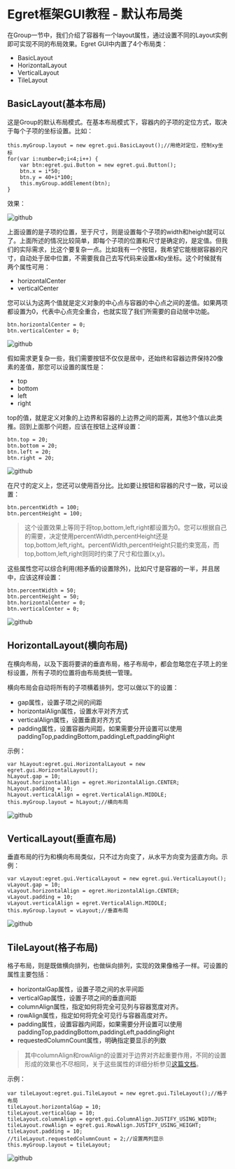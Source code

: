 Egret框架GUI教程 - 默认布局类
===============

在Group一节中，我们介绍了容器有一个layout属性，通过设置不同的Layout实例即可实现不同的布局效果。Egret GUI中内置了4个布局类：

* BasicLayout
* HorizontalLayout
* VerticalLayout
* TileLayout

BasicLayout(基本布局)
--------------------------------

这是Group的默认布局模式。在基本布局模式下，容器内的子项的定位方式，取决于每个子项的坐标设置。比如：

```
this.myGroup.layout = new egret.gui.BasicLayout();//用绝对定位，控制xy坐标
for(var i:number=0;i<4;i++) {
    var btn:egret.gui.Button = new egret.gui.Button();
    btn.x = i*50;
    btn.y = 40+i*100;
    this.myGroup.addElement(btn);
}
```

效果：

![github](https://raw.githubusercontent.com/NeoGuo/html5-documents/master/egret-gui/images/layout1.png "Egret")

上面设置的是子项的位置，至于尺寸，则是设置每个子项的width和height就可以了。上面所述的情况比较简单，即每个子项的位置和尺寸是确定的，是定值。但我们的实际需求，比这个要复杂一点。比如我有一个按钮，我希望它能根据容器的尺寸，自动处于居中位置，不需要我自己去写代码来设置x和y坐标。这个时候就有两个属性可用：

* horizontalCenter
* verticalCenter

您可以认为这两个值就是定义对象的中心点与容器的中心点之间的差值。如果两项都设置为0，代表中心点完全重合，也就实现了我们所需要的自动居中功能。

```
btn.horizontalCenter = 0;
btn.verticalCenter = 0;
```

![github](https://raw.githubusercontent.com/NeoGuo/html5-documents/master/egret-gui/images/layout2.png "Egret")

假如需求更复杂一些，我们需要按钮不仅仅是居中，还始终和容器边界保持20像素的差值，那您可以设置的属性是：

* top
* bottom
* left
* right

top的值，就是定义对象的上边界和容器的上边界之间的距离，其他3个值以此类推。回到上面那个问题，应该在按钮上这样设置：

```
btn.top = 20;
btn.bottom = 20;
btn.left = 20;
btn.right = 20;
```

![github](https://raw.githubusercontent.com/NeoGuo/html5-documents/master/egret-gui/images/layout3.png "Egret")

在尺寸的定义上，您还可以使用百分比。比如要让按钮和容器的尺寸一致，可以设置：

```
btn.percentWidth = 100;
btn.percentHeight = 100;
```
> 这个设置效果上等同于将top,bottom,left,right都设置为0。您可以根据自己的需要，决定使用percentWidth,percentHeight还是top,bottom,left,right。percentWidth,percentHeight只能约束宽高，而top,bottom,left,right则同时约束了尺寸和位置(x,y)。

这些属性您可以综合利用(相矛盾的设置除外)，比如尺寸是容器的一半，并且居中，应该这样设置：

```
btn.percentWidth = 50;
btn.percentHeight = 50;
btn.horizontalCenter = 0;
btn.verticalCenter = 0;
```

![github](https://raw.githubusercontent.com/NeoGuo/html5-documents/master/egret-gui/images/layout4.png "Egret")

HorizontalLayout(横向布局)
--------------------------------

在横向布局，以及下面将要讲的垂直布局，格子布局中，都会忽略您在子项上的坐标设置，所有子项的位置将由布局类统一管理。

横向布局会自动将所有的子项横着排列，您可以做以下的设置：

* gap属性，设置子项之间的间距
* horizontalAlign属性，设置水平对齐方式
* verticalAlign属性，设置垂直对齐方式
* padding属性，设置容器内间距，如果需要分开设置可以使用paddingTop,paddingBottom,paddingLeft,paddingRight

示例：

```
var hLayout:egret.gui.HorizontalLayout = new egret.gui.HorizontalLayout();
hLayout.gap = 10;
hLayout.horizontalAlign = egret.HorizontalAlign.CENTER;
hLayout.padding = 10;
hLayout.verticalAlign = egret.VerticalAlign.MIDDLE;
this.myGroup.layout = hLayout;//横向布局
```

![github](https://raw.githubusercontent.com/NeoGuo/html5-documents/master/egret-gui/images/layout5.png "Egret")

VerticalLayout(垂直布局)
--------------------------------

垂直布局的行为和横向布局类似，只不过方向变了，从水平方向变为竖直方向。示例：

```
var vLayout:egret.gui.VerticalLayout = new egret.gui.VerticalLayout();
vLayout.gap = 10;
vLayout.horizontalAlign = egret.HorizontalAlign.CENTER;
vLayout.padding = 10;
vLayout.verticalAlign = egret.VerticalAlign.MIDDLE;
this.myGroup.layout = vLayout;//垂直布局
```

![github](https://raw.githubusercontent.com/NeoGuo/html5-documents/master/egret-gui/images/layout6.png "Egret")

TileLayout(格子布局)
--------------------------------

格子布局，则是既做横向排列，也做纵向排列，实现的效果像格子一样。可设置的属性主要包括：

* horizontalGap属性，设置子项之间的水平间距
* verticalGap属性，设置子项之间的垂直间距
* columnAlign属性，指定如何将完全可见列与容器宽度对齐。
* rowAlign属性，指定如何将完全可见行与容器高度对齐。
* padding属性，设置容器内间距，如果需要分开设置可以使用paddingTop,paddingBottom,paddingLeft,paddingRight
* requestedColumnCount属性，明确指定要显示的列数

> 其中columnAlign和rowAlign的设置对于边界对齐起重要作用，不同的设置形成的效果也不尽相同，关于这些属性的详细分析参见[这篇文档](http://bbs.egret-labs.org/thread-102-1-1.html)。

示例：

```
var tileLayout:egret.gui.TileLayout = new egret.gui.TileLayout();//格子布局
tileLayout.horizontalGap = 10;
tileLayout.verticalGap = 10;
tileLayout.columnAlign = egret.gui.ColumnAlign.JUSTIFY_USING_WIDTH;
tileLayout.rowAlign = egret.gui.RowAlign.JUSTIFY_USING_HEIGHT;
tileLayout.padding = 10;
//tileLayout.requestedColumnCount = 2;//设置两列显示
this.myGroup.layout = tileLayout;
```

![github](https://raw.githubusercontent.com/NeoGuo/html5-documents/master/egret-gui/images/layout7.png "Egret")